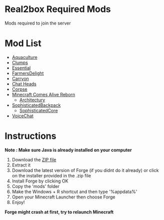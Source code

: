 # Real2box Required Mods 
Mods required to join the server

# Mod List  
* [Aquaculture](https://www.curseforge.com/minecraft/mc-mods/aquaculture)
* [Clumps](https://www.curseforge.com/minecraft/mc-mods/aquaculture)
* [Essential](https://www.curseforge.com/minecraft/mc-mods/aquaculture)
* [FarmersDelight](https://www.curseforge.com/minecraft/mc-mods/aquaculture)
* [Carryon](https://www.curseforge.com/minecraft/mc-mods/aquaculture)
* [Chat Heads](https://www.curseforge.com/minecraft/mc-mods/aquaculture)
* [Corpse](https://www.curseforge.com/minecraft/mc-mods/aquaculture)
* [Minecraft Comes Alive Reborn](https://www.curseforge.com/minecraft/mc-mods/aquaculture)
  * [Architectury](https://www.curseforge.com/minecraft/mc-mods/aquaculture)
* [SophisticatedBackpack](https://www.curseforge.com/minecraft/mc-mods/aquaculture)
  * [SophisticatedCore](https://www.curseforge.com/minecraft/mc-mods/aquaculture)
* [VoiceChat](https://www.curseforge.com/minecraft/mc-mods/aquaculture)


# Instructions  

**Note : Make sure Java is already installed on your computer**

1. Download the [ZIP file](https://github.com/bossmosk/R2B_Mods/archive/refs/heads/main.zip)
2. Extract it
3. Download the latest version of Forge (if you didnt do it already) or click on the installer provided in the .zip file
4. Install Forge by clicking OK
5. Copy the 'mods' folder 
6. Make the Windows + R shortcut and then type '%appdata%'
7. Open your Minecraft Launcher then choose Forge
8. Enjoy!

**Forge might crash at first, try to relaunch Minecraft**
